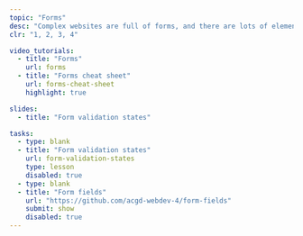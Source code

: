 ```yaml
---
topic: "Forms"
desc: "Complex websites are full of forms, and there are lots of elements that need to be designed & patterned."
clr: "1, 2, 3, 4"

video_tutorials:
  - title: "Forms"
    url: forms
  - title: "Forms cheat sheet"
    url: forms-cheat-sheet
    highlight: true

slides:
  - title: "Form validation states"

tasks:
  - type: blank
  - title: "Form validation states"
    url: form-validation-states
    type: lesson
    disabled: true
  - type: blank
  - title: "Form fields"
    url: "https://github.com/acgd-webdev-4/form-fields"
    submit: show
    disabled: true
---
```

